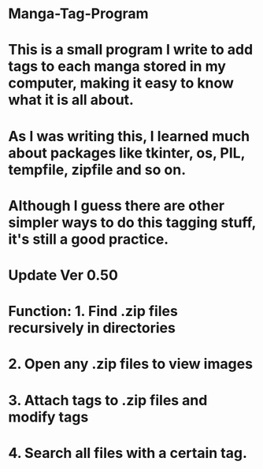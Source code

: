 # Manga-Tag-Program
# This is a small program I write to add tags to each manga stored in my computer, making it easy to know what it is all about.
# As I was writing this, I learned much about packages like tkinter, os, PIL, tempfile, zipfile and so on.
# Although I guess there are other simpler ways to do this tagging stuff, it's still a good practice.

# Update Ver 0.50
# Function: 1. Find .zip files recursively in directories
#           2. Open any .zip files to view images
#           3. Attach tags to .zip files and modify tags
#           4. Search all files with a certain tag.

